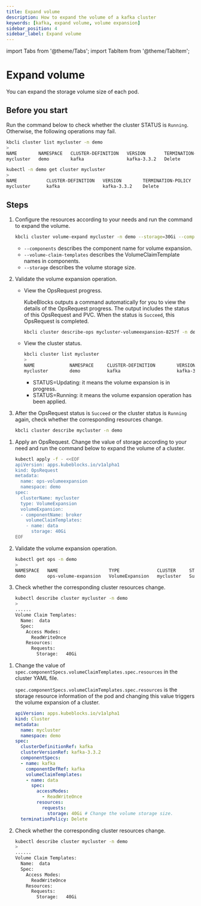 ```yaml
---
title: Expand volume
description: How to expand the volume of a kafka cluster
keywords: [kafka, expand volume, volume expansion]
sidebar_position: 4
sidebar_label: Expand volume
---
```


import Tabs from '@theme/Tabs';
import TabItem from '@theme/TabItem';

# Expand volume

You can expand the storage volume size of each pod.

## Before you start

Run the command below to check whether the cluster STATUS is `Running`. Otherwise, the following operations may fail.

<Tabs>

<TabItem value="kbcli" label="kbcli" default>

```bash
kbcli cluster list mycluster -n demo
>
NAME        NAMESPACE   CLUSTER-DEFINITION   VERSION       TERMINATION-POLICY   STATUS    CREATED-TIME
mycluster   demo        kafka                kafka-3.3.2   Delete               Running   Sep 27,2024 15:15 UTC+0800
```

</TabItem>

<TabItem value="kubectl" label="kubectl">

```bash
kubectl -n demo get cluster mycluster
>
NAME           CLUSTER-DEFINITION   VERSION        TERMINATION-POLICY   STATUS     AGE
mycluster      kafka                kafka-3.3.2    Delete               Running    19m
```

</TabItem>

</Tabs>

## Steps

<Tabs>

<TabItem value="kbcli" label="kbcli" default>

1. Configure the resources according to your needs and run the command to expand the volume.

   ```bash
   kbcli cluster volume-expand mycluster -n demo --storage=30Gi --components=kafka --volume-claim-templates=data 
   ```

   - `--components` describes the component name for volume expansion.
   - `--volume-claim-templates` describes the VolumeClaimTemplate names in components.
   - `--storage` describes the volume storage size.

2. Validate the volume expansion operation.
    - View the OpsRequest progress.

      KubeBlocks outputs a command automatically for you to view the details of the OpsRequest progress. The output includes the status of this OpsRequest and PVC. When the status is `Succeed`, this OpsRequest is completed.

      ```bash
      kbcli cluster describe-ops mycluster-volumeexpansion-8257f -n demo
      ```

    - View the cluster status.

      ```bash
      kbcli cluster list mycluster
      >
      NAME             NAMESPACE     CLUSTER-DEFINITION        VERSION                  TERMINATION-POLICY        STATUS          CREATED-TIME
      mycluster        demo          kafka                     kafka-3.3.2              Delete                    Updating        Sep 27,2024 15:27 UTC+0800
      ```

      * STATUS=Updating: it means the volume expansion is in progress.
      * STATUS=Running: it means the volume expansion operation has been applied.

3. After the OpsRequest status is `Succeed` or the cluster status is `Running` again, check whether the corresponding resources change.

    ```bash
    kbcli cluster describe mycluster -n demo
    ```

</TabItem>

<TabItem value="OpsRequest" label="OpsRequest">

1. Apply an OpsRequest. Change the value of storage according to your need and run the command below to expand the volume of a cluster.

   ```bash
   kubectl apply -f - <<EOF
   apiVersion: apps.kubeblocks.io/v1alpha1
   kind: OpsRequest
   metadata:
     name: ops-volumeexpansion
     namespace: demo
   spec:
     clusterName: mycluster
     type: VolumeExpansion
     volumeExpansion:
     - componentName: broker
       volumeClaimTemplates:
       - name: data
         storage: 40Gi
   EOF
   ```

2. Validate the volume expansion operation.

   ```bash
   kubectl get ops -n demo
   >
   NAMESPACE   NAME                   TYPE              CLUSTER     STATUS    PROGRESS   AGE
   demo        ops-volume-expansion   VolumeExpansion   mycluster   Succeed   3/3        6m
   ```

3. Check whether the corresponding cluster resources change.

   ```bash
   kubectl describe cluster mycluster -n demo
   >
   ......
   Volume Claim Templates:
     Name:  data
     Spec:
       Access Modes:
         ReadWriteOnce
       Resources:
         Requests:
           Storage:   40Gi
   ```

</TabItem>

<TabItem value="Edit cluster YAML file" label="Edit cluster YAML file">

1. Change the value of `spec.componentSpecs.volumeClaimTemplates.spec.resources` in the cluster YAML file.

   `spec.componentSpecs.volumeClaimTemplates.spec.resources` is the storage resource information of the pod and changing this value triggers the volume expansion of a cluster.

   ```yaml
   apiVersion: apps.kubeblocks.io/v1alpha1
   kind: Cluster
   metadata:
     name: mycluster
     namespace: demo 
   spec:
     clusterDefinitionRef: kafka
     clusterVersionRef: kafka-3.3.2
     componentSpecs:
     - name: kafka 
       componentDefRef: kafka
       volumeClaimTemplates:
       - name: data
         spec:
           accessModes:
             - ReadWriteOnce
           resources:
             requests:
               storage: 40Gi # Change the volume storage size.
     terminationPolicy: Delete
   ```

2. Check whether the corresponding cluster resources change.

   ```bash
   kubectl describe cluster mycluster -n demo
   >
   ......
   Volume Claim Templates:
     Name:  data
     Spec:
       Access Modes:
         ReadWriteOnce
       Resources:
         Requests:
           Storage:   40Gi
   ```

</TabItem>

</Tabs>
